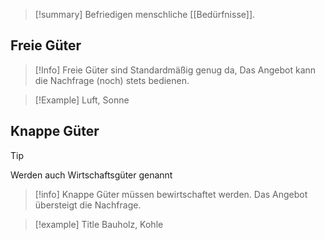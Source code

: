 >[!summary]
>Befriedigen menschliche [[Bedürfnisse]].
## Freie Güter

>[!Info]
>Freie Güter sind Standardmäßig genug da,
>Das Angebot kann die Nachfrage (noch) stets bedienen.

>[!Example]
>Luft, Sonne

## Knappe Güter

>[!tip]
>Werden auch Wirtschaftsgüter genannt

> [!info] 
> Knappe Güter müssen bewirtschaftet werden.
> Das Angebot übersteigt die Nachfrage.


> [!example] Title
> Bauholz, Kohle






